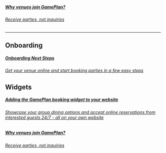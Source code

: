 <a class="card" href="why-venues-join-gameplan">
  <div class="card-body">
    <h5 class="card-title">Why venues join GamePlan?</h5>
    <h6 class="card-subtitle text-muted">Receive parties, not inquiries</h6>
  </div>
</a>

<hr />

<h2>Onboarding</h2>

<a class="card" href="onboarding-next-steps">
  <div class="card-body">
    <h5 class="card-title">Onboarding Next Steps</h5>
    <h6 class="card-subtitle text-muted">Get your venue online and start booking parties in a few easy steps</h6>
  </div>
</a>

<h2>Widgets</h2>

<a class="card" href="adding-the-gameplan-booking-widget-to-your-website">
  <div class="card-body">
    <h5 class="card-title">Adding the GamePlan booking widget to your website</h5>
    <h6 class="card-subtitle text-muted">Showcase your group dining options and accept online reservations from interested guests 24/7 - all on your own website</h6>
  </div>
</a>


<a class="card" href="#">
  <div class="card-body">
    <h5 class="card-title">Why venues join GamePlan?</h5>
    <h6 class="card-subtitle text-muted">Receive parties, not inquiries</h6>
  </div>
</a>
